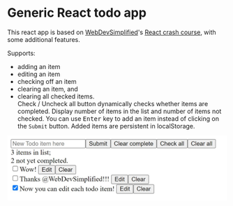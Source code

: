 # Generic React todo app

This react app is based on <a href="https://www.youtube.com/@WebDevSimplified">WebDevSimplified</a>'s <a href="https://www.youtube.com/watch?v=hQAHSlTtcmY">React crash course</a>, with some additional features.

Supports:

- adding an item
- editing an item
- checking off an item
- clearing an item, and
- clearing all checked items.
  <br>
  Check / Uncheck all button dynamically checks whether items are completed.
  Display number of items in the list and number of items not checked.
  You can use <kbd>Enter</kbd> key to add an item instead of clicking on the `Submit` button.
  Added items are persistent in localStorage.

![](./Screenshot.jpg)
